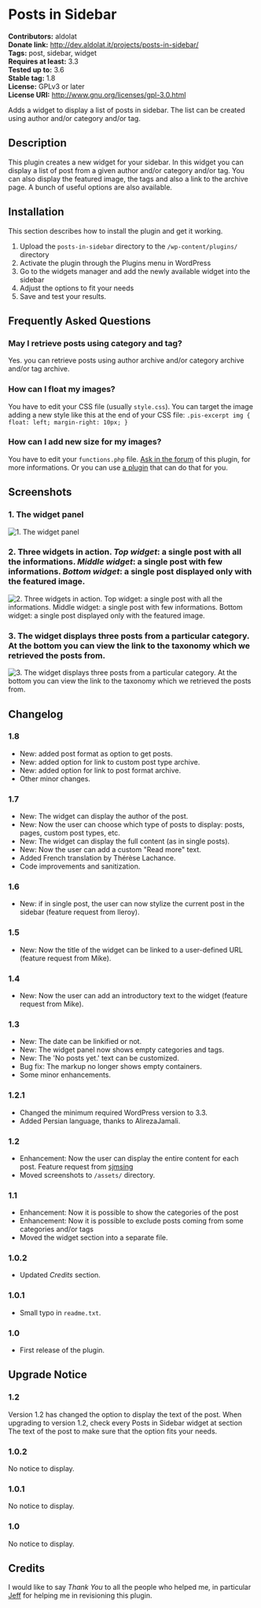 # Posts in Sidebar #
**Contributors:** aldolat  
**Donate link:** http://dev.aldolat.it/projects/posts-in-sidebar/  
**Tags:** post, sidebar, widget  
**Requires at least:** 3.3  
**Tested up to:** 3.6  
**Stable tag:** 1.8  
**License:** GPLv3 or later  
**License URI:** http://www.gnu.org/licenses/gpl-3.0.html  

Adds a widget to display a list of posts in sidebar. The list can be created using author and/or category and/or tag.

## Description ##

This plugin creates a new widget for your sidebar. In this widget you can display a list of post from a given author and/or category and/or tag. You can also display the featured image, the tags and also a link to the archive page. A bunch of useful options are also available.

## Installation ##

This section describes how to install the plugin and get it working.

1. Upload  the `posts-in-sidebar` directory to the `/wp-content/plugins/` directory
1. Activate the plugin through the Plugins menu in WordPress
1. Go to the widgets manager and add the newly available widget into the sidebar
1. Adjust the options to fit your needs
1. Save and test your results.

## Frequently Asked Questions ##

### May I retrieve posts using category and tag? ###

Yes. you can retrieve posts using author archive and/or category archive and/or tag archive.

### How can I float my images? ###

You have to edit your CSS file (usually `style.css`). You can target the image adding a new style like this at the end of your CSS file: `.pis-excerpt img { float: left; margin-right: 10px; }`

### How can I add new size for my images? ###

You have to edit your `functions.php` file. [Ask in the forum](http://wordpress.org/support/plugin/posts-in-sidebar) of this plugin, for more informations. Or you can use [a plugin](http://wordpress.org/plugins/simple-image-sizes/) that can do that for you.

## Screenshots ##

### 1. The widget panel ###
![1. The widget panel](http://s.wordpress.org/extend/plugins/posts-in-sidebar/screenshot-1.png)

### 2. Three widgets in action. *Top widget*: a single post with all the informations. *Middle widget*: a single post with few informations. *Bottom widget*: a single post displayed only with the featured image. ###
![2. Three widgets in action. *Top widget*: a single post with all the informations. *Middle widget*: a single post with few informations. *Bottom widget*: a single post displayed only with the featured image.](http://s.wordpress.org/extend/plugins/posts-in-sidebar/screenshot-2.png)

### 3. The widget displays three posts from a particular category. At the bottom you can view the link to the taxonomy which we retrieved the posts from. ###
![3. The widget displays three posts from a particular category. At the bottom you can view the link to the taxonomy which we retrieved the posts from.](http://s.wordpress.org/extend/plugins/posts-in-sidebar/screenshot-3.png)


## Changelog ##

### 1.8 ###

* New: added post format as option to get posts.
* New: added option for link to custom post type archive.
* New: added option for link to post format archive.
* Other minor changes.

### 1.7 ###

* New: The widget can display the author of the post.
* New: Now the user can choose which type of posts to display: posts, pages, custom post types, etc.
* New: The widget can display the full content (as in single posts).
* New: Now the user can add a custom "Read more" text.
* Added French translation by Thérèse Lachance.
* Code improvements and sanitization.

### 1.6 ###

* New: if in single post, the user can now stylize the current post in the sidebar (feature request from lleroy).

### 1.5 ###

* New: Now the title of the widget can be linked to a user-defined URL (feature request from Mike).

### 1.4 ###

* New: Now the user can add an introductory text to the widget (feature request from Mike).

### 1.3 ###

* New: The date can be linkified or not.
* New: The widget panel now shows empty categories and tags.
* New: The 'No posts yet.' text can be customized.
* Bug fix: The markup no longer shows empty containers.
* Some minor enhancements.

### 1.2.1 ###

* Changed the minimum required WordPress version to 3.3.
* Added Persian language, thanks to AlirezaJamali.

### 1.2 ###

* Enhancement: Now the user can display the entire content for each post. Feature request from [sjmsing](http://wordpress.org/support/topic/plugin-posts-in-sidebar-great-plugin-feature-request)
* Moved screenshots to `/assets/` directory.

### 1.1 ###

* Enhancement: Now it is possible to show the categories of the post
* Enhancement: Now it is possible to exclude posts coming from some categories and/or tags
* Moved the widget section into a separate file.

### 1.0.2 ###

* Updated *Credits* section.

### 1.0.1 ###

* Small typo in `readme.txt`.

### 1.0 ###

* First release of the plugin.

## Upgrade Notice ##

### 1.2 ###

Version 1.2 has changed the option to display the text of the post. When upgrading to version 1.2, check every Posts in Sidebar widget at section The text of the post to make sure that the option fits your needs.

### 1.0.2 ###

No notice to display.

### 1.0.1 ###

No notice to display.

### 1.0 ###

No notice to display.

## Credits ##

I would like to say *Thank You* to all the people who helped me, in particular [Jeff](http://profiles.wordpress.org/specialk/ "Jeff's profile page") for helping me in revisioning this plugin.
